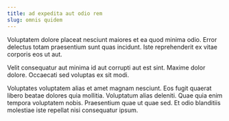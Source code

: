 ```yaml
---
title: ad expedita aut odio rem
slug: omnis quidem
---
```


Voluptatem dolore placeat nesciunt maiores et ea quod minima odio. Error delectus totam praesentium sunt quas incidunt. Iste reprehenderit ex vitae corporis eos ut aut.

Velit consequatur aut minima id aut corrupti aut est sint. Maxime dolor dolore. Occaecati sed voluptas ex sit modi.

Voluptates voluptatem alias et amet magnam nesciunt. Eos fugit quaerat libero beatae dolores quia mollitia. Voluptatum alias deleniti. Quae quia enim tempora voluptatem nobis. Praesentium quae ut quae sed. Et odio blanditiis molestiae iste repellat nisi consequatur ipsum.
